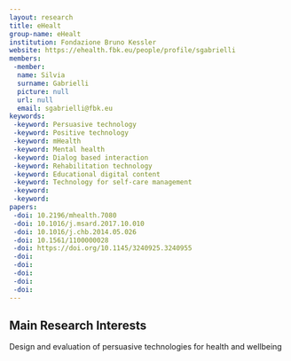 ```yaml
---
layout: research
title: eHealt
group-name: eHealt
institution: Fondazione Bruno Kessler
website: https://ehealth.fbk.eu/people/profile/sgabrielli
members: 
 -member: 
  name: Silvia
  surname: Gabrielli
  picture: null
  url: null
  email: sgabrielli@fbk.eu
keywords: 
 -keyword: Persuasive technology
 -keyword: Positive technology
 -keyword: mHealth
 -keyword: Mental health
 -keyword: Dialog based interaction
 -keyword: Rehabilitation technology
 -keyword: Educational digital content
 -keyword: Technology for self-care management
 -keyword: 
 -keyword: 
papers: 
 -doi: 10.2196/mhealth.7080
 -doi: 10.1016/j.msard.2017.10.010
 -doi: 10.1016/j.chb.2014.05.026
 -doi: 10.1561/1100000028
 -doi: https://doi.org/10.1145/3240925.3240955
 -doi: 
 -doi: 
 -doi: 
 -doi: 
 -doi: 
---
```



## Main Research Interests
Design and evaluation of persuasive technologies for health and wellbeing